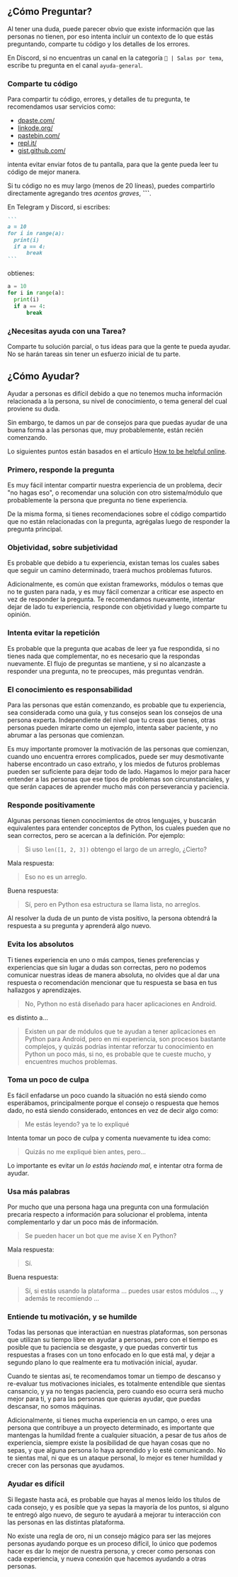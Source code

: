 ## ¿Cómo Preguntar?

Al tener una duda, puede parecer obvio que existe información
que las personas no tienen, por eso intenta incluir un contexto
de lo que estás preguntando, comparte tu código y los detalles
de los errores.

En Discord, si no encuentras un canal en la categoría `📖 | Salas por tema`,
escribe tu pregunta en el canal `ayuda-general`.

### Comparte tu código

Para compartir tu código, errores, y detalles de tu pregunta, te recomendamos
usar servicios como:

- [dpaste.com/](https://dpaste.com/)
- [linkode.org/](https://linkode.org/)
- [pastebin.com/](https://pastebin.com/)
- [repl.it/](https://repl.it/)
- [gist.github.com/](https://gist.github.com/)

intenta evitar enviar fotos de tu pantalla, para que la gente pueda leer tu
código de mejor manera.

Si tu código no es muy largo (menos de 20 líneas), puedes compartirlo
directamente agregando tres *acentos graves*, **```**.

En Telegram y Discord, si escribes:

~~~ markdown
```
a = 10
for i in range(a):
  print(i)
  if a == 4:
      break
```
~~~

obtienes:

```python
a = 10
for i in range(a):
  print(i)
  if a == 4:
      break
```

### ¿Necesitas ayuda con una Tarea?

Comparte tu solución parcial, o tus ideas para que la gente te pueda ayudar.
No se harán tareas sin tener un esfuerzo inicial de tu parte.

## ¿Cómo Ayudar?

Ayudar a personas es difícil debido a que no tenemos mucha información
relacionada a la persona, su nivel de conocimiento, o tema general del cual
proviene su duda.

Sin embargo, te damos un par de consejos para que puedas ayudar de una buena
forma a las personas que, muy probablemente, están recién comenzando.

Lo siguientes puntos están basados en el artículo
[How to be helpful
online](https://nedbatchelder.com/blog/202009/how_to_be_helpful_online.html).

### Primero, responde la pregunta

Es muy fácil intentar compartir nuestra experiencia de un problema,
decir "no hagas eso", o recomendar una solución con otro sistema/módulo
que probablemente la persona que pregunta no tiene experiencia.

De la misma forma, si tienes recomendaciones sobre el código compartido
que no están relacionadas con la pregunta, agrégalas luego de responder
la pregunta principal.

### Objetividad, sobre subjetividad

Es probable que debido a tu experiencia, existan temas los cuales sabes que
seguir un camino determinado, traerá muchos problemas futuros.

Adicionalmente, es común que existan frameworks, módulos o temas
que no te gusten para nada, y es muy fácil comenzar a criticar ese aspecto
en vez de responder la pregunta. Te recomendamos nuevamente, intentar dejar
de lado tu experiencia, responde con objetividad y luego comparte
tu opinión.

### Intenta evitar la repetición

Es probable que la pregunta que acabas de leer ya fue respondida,
si no tienes nada que complementar, no es necesario que la respondas
nuevamente.
El flujo de preguntas se mantiene, y si no alcanzaste a responder una
pregunta, no te preocupes, más preguntas vendrán.

### El conocimiento es responsabilidad

Para las personas que están comenzando, es probable que tu experiencia,
sea considerada como una guía, y tus consejos sean los consejos de una
persona experta. Independiente del nivel que tu creas que tienes,
otras personas pueden mirarte como un ejemplo, intenta saber paciente,
y no abrumar a las personas que comienzan.

Es muy importante promover la motivación de las personas que comienzan,
cuando uno encuentra errores complicados, puede ser muy desmotivante
haberse encontrado un caso extraño, y los miedos de futuros problemas
pueden ser suficiente para dejar todo de lado. Hagamos lo mejor para
hacer entender a las personas que ese tipos de problemas son
circunstanciales, y que serán capaces de aprender mucho más con
perseverancia y paciencia.

### Responde positivamente

Algunas personas tienen conocimientos de otros lenguajes, y buscarán
equivalentes para entender conceptos de Python, los cuales pueden que
no sean correctos, pero se acercan a la definición. Por ejemplo:

> Si uso `len([1, 2, 3])` obtengo el largo de un arreglo, ¿Cierto?

Mala respuesta:

> Eso no es un arreglo.

Buena respuesta:

> Sí, pero en Python esa estructura se llama lista, no arreglos.

Al resolver la duda de un punto de vista positivo, la persona obtendrá la
respuesta a su pregunta y aprenderá algo nuevo.

### Evita los absolutos

Ti tienes experiencia en uno o más campos, tienes preferencias y experiencias
que sin lugar a dudas son correctas, pero no podemos comunicar nuestras ideas
de manera absoluta, no olvides que al dar una respuesta o recomendación
mencionar que tu respuesta se basa en tus hallazgos y aprendizajes.

> No, Python no está diseñado para hacer aplicaciones en Android.

es distinto a...

> Existen un par de módulos que te ayudan a tener aplicaciones en Python
> para Android, pero en mi experiencia, son procesos bastante complejos,
> y quizás podrías intentar reforzar tu conocimiento en Python un poco
> más, si no, es probable que te cueste mucho, y encuentres muchos problemas.

### Toma un poco de culpa

Es fácil enfadarse un poco cuando la situación no está siendo como esperábamos,
principalmente porque el consejo o respuesta que hemos dado, no está siendo
considerado, entonces en vez de decir algo como:

> Me estás leyendo? ya te lo expliqué

Intenta tomar un poco de culpa y comenta nuevamente tu idea como:

> Quizás no me expliqué bien antes, pero...

Lo importante es evitar un *lo estás haciendo mal*, e intentar otra
forma de ayudar.

### Usa más palabras

Por mucho que una persona haga una pregunta con una formulación precaria
respecto a información para solucionar el problema, intenta complementarlo
y dar un poco más de información.

> Se pueden hacer un bot que me avise X en Python?

Mala respuesta:

> Sí.

Buena respuesta:

> Sí, si estás usando la plataforma ... puedes usar estos módulos
> ..., y además te recomiendo ...

### Entiende tu motivación, y se humilde

Todas las personas que interactúan en nuestras plataformas, son personas
que utilizan su tiempo libre en ayudar a personas, pero con el tiempo
es posible que tu paciencia se desgaste, y que puedas convertir tus
respuestas a frases con un tono enfocado en lo que está mal, y dejar
a segundo plano lo que realmente era tu motivación inicial, ayudar.

Cuando te sientas así, te recomendamos tomar un tiempo de descanso
y re-evaluar tus motivaciones iniciales, es totalmente entendible
que sientas cansancio, y ya no tengas paciencia, pero cuando eso ocurra
será mucho mejor para ti, y para las personas que quieras ayudar,
que puedas descansar, no somos máquinas.

Adicionalmente, si tienes mucha experiencia en un campo, o eres una
persona que contribuye a un proyecto determinado, es importante que
mantengas la humildad frente a cualquier situación, a pesar de tus
años de experiencia, siempre existe la posibilidad de que hayan cosas
que no sepas, y que alguna persona lo haya aprendido y lo esté
comunicando. No te sientas mal, ni que es un ataque personal, lo mejor
es tener humildad y crecer con las personas que ayudamos.

### Ayudar es difícil

Si llegaste hasta acá, es probable que hayas al menos leído los títulos
de cada consejo, y es posible que ya sepas la mayoría de los puntos,
si alguno te entregó algo nuevo, de seguro te ayudará a mejorar tu
interacción con las personas en las distintas plataforma.

No existe una regla de oro, ni un consejo mágico para ser las mejores
personas ayudando porque es un proceso difícil, lo único que podemos
hacer es dar lo mejor de nuestra persona, y crecer como personas con
cada experiencia, y nueva conexión que hacemos ayudando a otras personas.

